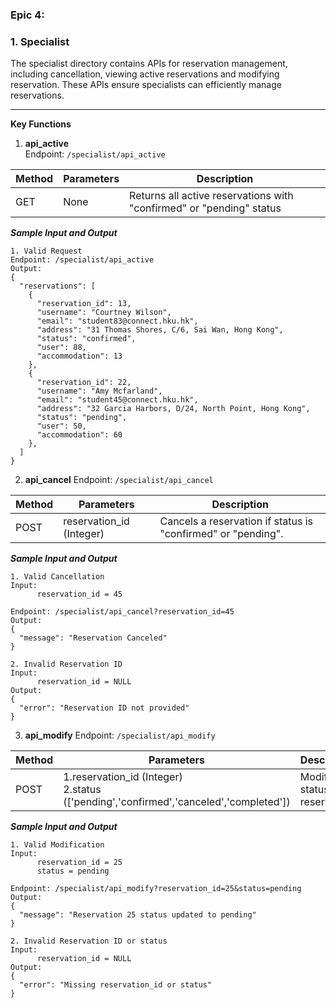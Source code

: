 ### Epic 4: ###

### 1. Specialist ###
The specialist directory contains APIs for reservation management, including cancellation, viewing active reservations and modifying reservation. These APIs ensure specialists can efficiently manage reservations.

---

**Key Functions**  
1. **api_active**  
Endpoint: `/specialist/api_active`  

| Method  | Parameters | Description |  
| ------------- | ------------- | ------------- |  
| GET  | None  | Returns all active reservations with "confirmed" or "pending" status |  

***Sample Input and Output***  
```
1. Valid Request  
Endpoint: /specialist/api_active  
Output:  
{
  "reservations": [
    {
      "reservation_id": 13,
      "username": "Courtney Wilson",
      "email": "student83@connect.hku.hk",
      "address": "31 Thomas Shores, C/6, Sai Wan, Hong Kong",
      "status": "confirmed",
      "user": 88,
      "accommodation": 13
    },
    {
      "reservation_id": 22,
      "username": "Amy Mcfarland",
      "email": "student45@connect.hku.hk",
      "address": "32 Garcia Harbors, D/24, North Point, Hong Kong",
      "status": "pending",
      "user": 50,
      "accommodation": 60
    },
  ]
}
```

2. **api_cancel**
Endpoint: `/specialist/api_cancel`

| Method  | Parameters | Description |  
| ------------- | ------------- | ------------- |  
| POST  | reservation_id (Integer)  | Cancels a reservation if status is "confirmed" or "pending". |

***Sample Input and Output***
```
1. Valid Cancellation  
Input:  
      reservation_id = 45  

Endpoint: /specialist/api_cancel?reservation_id=45  
Output:  
{
  "message": "Reservation Canceled"
}
```

```
2. Invalid Reservation ID  
Input:  
      reservation_id = NULL
Output:  
{
  "error": "Reservation ID not provided"
}
```

3. **api_modify**
Endpoint: `/specialist/api_modify`

| Method  | Parameters | Description |  
| ------------- | ------------- | ------------- |  
| POST  | 1.reservation_id (Integer)<br> 2.status (['pending','confirmed','canceled','completed']) | Modify the status of reservation. |

***Sample Input and Output***
```
1. Valid Modification  
Input:  
      reservation_id = 25 
      status = pending 

Endpoint: /specialist/api_modify?reservation_id=25&status=pending
Output:  
{
  "message": "Reservation 25 status updated to pending"
}
```

```
2. Invalid Reservation ID or status
Input:  
      reservation_id = NULL
Output:  
{
  "error": "Missing reservation_id or status"
}
```
